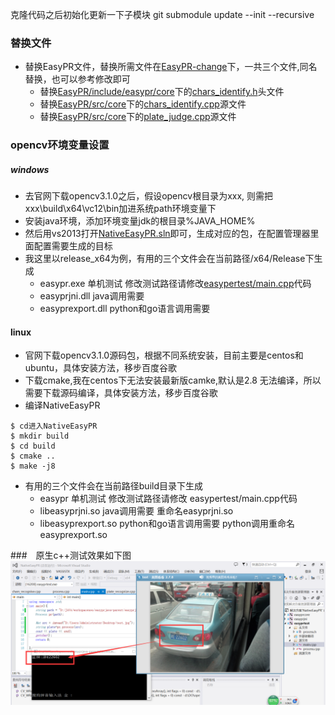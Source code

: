 克隆代码之后初始化更新一下子模块 git submodule update --init --recursive

### 替换文件
+ 替换EasyPR文件，替换所需文件在[EasyPR-change](../EasyPR-change)下，一共三个文件,同名替换，也可以参考修改即可
  + 替换[EasyPR/include/easypr/core](../EasyPR/include/easypr/core)下的[chars_identify.h](../EasyPR/include/easypr/core/chars_identify.h)头文件
  + 替换[EasyPR/src/core](../EasyPR/src/core)下的[chars_identify.cpp](../EasyPR/src/core/chars_identify.cpp)源文件
  + 替换[EasyPR/src/core](../EasyPR/src/core)下的[plate_judge.cpp](../EasyPR/src/core/plate_judge.cpp)源文件


### opencv环境变量设置
##### windows
+ 去官网下载opencv3.1.0之后，假设opencv根目录为xxx, 则需把xxx\build\x64\vc12\bin加进系统path环境变量下
+ 安装java环境，添加环境变量jdk的根目录%JAVA_HOME%
+ 然后用vs2013打开[NativeEasyPR.sln](NativeEasyPR.sln)即可，生成对应的包，在配置管理器里面配置需要生成的目标
+ 我这里以release_x64为例，有用的三个文件会在当前路径/x64/Release下生成
    - easypr.exe 单机测试 修改测试路径请修改[easypertest/main.cpp](easypertest/main.cpp)代码
    - easyprjni.dll java调用需要
    - easyprexport.dll python和go语言调用需要

#### linux 
+ 官网下载opencv3.1.0源码包，根据不同系统安装，目前主要是centos和ubuntu，具体安装方法，移步百度谷歌
+ 下载cmake,我在centos下无法安装最新版camke,默认是2.8 无法编译，所以需要下载源码编译，具体安装方法，移步百度谷歌
+ 编译NativeEasyPR
```
$ cd进入NativeEasyPR
$ mkdir build
$ cd build
$ cmake ..
$ make -j8
```
+ 有用的三个文件会在当前路径build目录下生成
    - easypr 单机测试 修改测试路径请修改 easypertest/main.cpp代码
    - libeasyprjni.so java调用需要 重命名easyprjni.so
    - libeasyprexport.so python和go语言调用需要 python调用重命名easyprexport.so

###　原生c++测试效果如下图
![easyprtes-cpp效果图](easyprtest/shows.png)